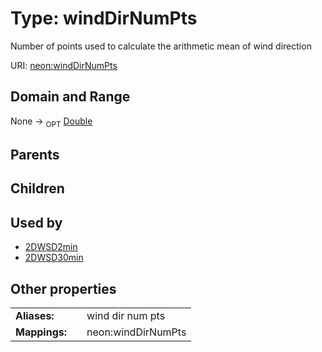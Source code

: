 
# Type: windDirNumPts


Number of points used to calculate the arithmetic mean of wind direction

URI: [neon:windDirNumPts](https://data.neonscience.org/windDirNumPts)


## Domain and Range

None ->  <sub>OPT</sub> [Double](types/Double.md)

## Parents


## Children


## Used by

 * [2DWSD2min](2DWSD2min.md)
 * [2DWSD30min](2DWSD30min.md)

## Other properties

|  |  |  |
| --- | --- | --- |
| **Aliases:** | | wind dir num pts |
| **Mappings:** | | neon:windDirNumPts |

